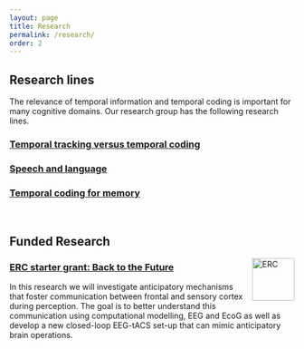 ```yaml
---
layout: page
title: Research
permalink: /research/
order: 2
---
```


## Research lines

The relevance of temporal information and temporal coding is important for many cognitive domains. Our research group has the following research lines.
### [Temporal tracking versus temporal coding](/main/research/lines/2022/01/24/tracking-versus-coding.html)

### [Speech and language](/main/research/lines/2022/01/24/speech-and-language.html)

### [Temporal coding for memory](/main/research/lines/2022/01/24/coding-for-memory.html)

<br>

## Funded Research

<img src="{{ site.baseurl }}assets/images/European_Research_Council_logo.png" title="ERC" alt="ERC" width="75" align=right style="padding-left:10pt; padding-bottom:10pt"/>

### [ERC starter grant: Back to the Future](/main/research/lines/2023/01/24/back-to-the-future.html)

In this research we will investigate anticipatory mechanisms that foster communication between frontal and sensory cortex during perception. The goal is to better understand this communication using computational modelling, EEG and EcoG as well as develop a new closed-loop EEG-tACS set-up that can mimic anticipatory brain operations.

<br>